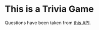 # This is a Trivia Game

Questions have been taken from [this API](https://opentdb.com/api.php?amount=1).

